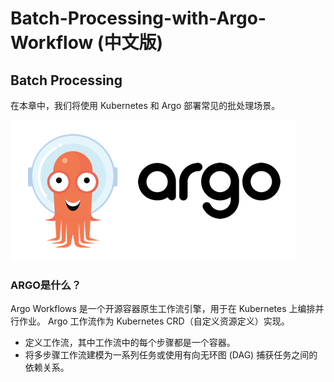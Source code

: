 # Batch-Processing-with-Argo-Workflow (中文版)

## Batch Processing
在本章中，我们将使用 Kubernetes 和 Argo 部署常见的批处理场景。 

![image](./argo-logo.png)

### ARGO是什么？
Argo Workflows 是一个开源容器原生工作流引擎，用于在 Kubernetes 上编排并行作业。 Argo 工作流作为 Kubernetes CRD（自定义资源定义）实现。
* 定义工作流，其中工作流中的每个步骤都是一个容器。
* 将多步骤工作流建模为一系列任务或使用有向无环图 (DAG) 捕获任务之间的依赖关系。

